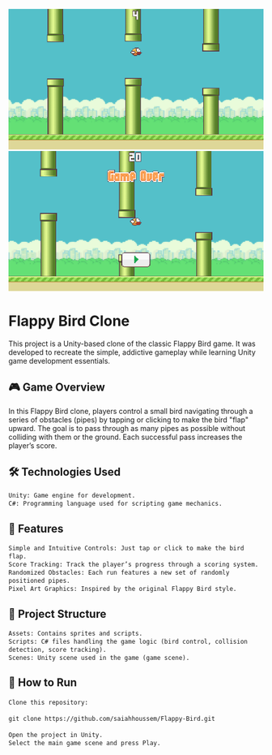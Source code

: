 ![Alt text](./Screenshots/pic1.png) 
![Alt text](./Screenshots/pic2.png) 


# Flappy Bird Clone

This project is a Unity-based clone of the classic Flappy Bird game. It was developed to recreate the simple, addictive gameplay while learning Unity game development essentials.
## 🎮 Game Overview

In this Flappy Bird clone, players control a small bird navigating through a series of obstacles (pipes) by tapping or clicking to make the bird "flap" upward. The goal is to pass through as many pipes as possible without colliding with them or the ground. Each successful pass increases the player’s score.
## 🛠️ Technologies Used

    Unity: Game engine for development.
    C#: Programming language used for scripting game mechanics.

## 🚀 Features

    Simple and Intuitive Controls: Just tap or click to make the bird flap.
    Score Tracking: Track the player’s progress through a scoring system.
    Randomized Obstacles: Each run features a new set of randomly positioned pipes.
    Pixel Art Graphics: Inspired by the original Flappy Bird style.

## 📂 Project Structure

    Assets: Contains sprites and scripts.
    Scripts: C# files handling the game logic (bird control, collision detection, score tracking).
    Scenes: Unity scene used in the game (game scene).

## 📖 How to Run

    Clone this repository:

    git clone https://github.com/saiahhoussem/Flappy-Bird.git

    Open the project in Unity.
    Select the main game scene and press Play.

    
